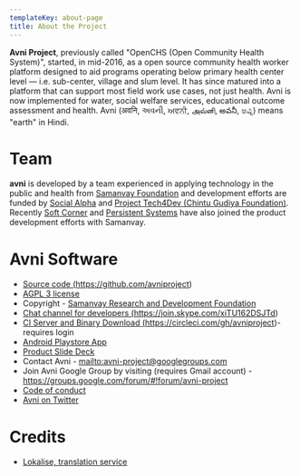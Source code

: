 ```yaml
---
templateKey: about-page
title: About the Project
---
```

**Avni Project**, previously called "OpenCHS (Open Community Health System)", started, in mid-2016, as a open source community health worker platform designed to aid programs operating below primary health center level — i.e. sub-center, village and slum level. It has since matured into a platform that can support most field work use cases, not just health. Avni is now implemented for water, social welfare services, educational outcome assessment and health. Avni (अवनि, અવની, ਅਵਨੀ, அவ்னி, అవనీ, ಅವ್ನಿ) means "earth" in Hindi.

# Team

**avni** is developed by a team experienced in applying technology in the public and health from <a href="https://samanvayfoundation.org" target="_blank" rel="noopener noreferrer">Samanvay Foundation</a> and development efforts are funded by <a href="https://www.socialalpha.org/" target="_blank" rel="noopener noreferrer">Social Alpha</a> and <a href="https://chintugudiya.org/tech4dev/" target="_blank" rel="noopener noreferrer">Project Tech4Dev (Chintu Gudiya Foundation)</a>. Recently <a href="http://www.soft-corner.com/" target="_blank" rel="noopener noreferrer">Soft Corner</a> and <a href="https://www.persistent.com/" target="_blank" rel="noopener noreferrer">Persistent Systems</a> have also joined the product development efforts with Samanvay.

# Avni Software

* <a href="https://github.com/avniproject" target="_blank" rel="noopener noreferrer">Source code (https://github.com/avniproject)</a>
* <a href="https://www.gnu.org/licenses/agpl-3.0.en.html" target="_blank" rel="noopener noreferrer">AGPL 3 license</a>
* Copyright - <a href="https://samanvayfoundation.org" target="_blank" rel="noopener noreferrer">Samanvay Research and Development Foundation</a>
* <a href="https://join.skype.com/xiTU162DSJTd" target="_blank" rel="noopener noreferrer">Chat channel for developers (https://join.skype.com/xiTU162DSJTd)</a>
* <a href="https://circleci.com/gh/avniproject" target="_blank" rel="noopener noreferrer">CI Server and Binary Download (https://circleci.com/gh/avniproject)</a>- requires login
* <a href="https://play.google.com/store/apps/details?id=com.openchsclient" target="_blank" rel="noopener noreferrer">Android Playstore App</a>
* <a href="https://docs.google.com/presentation/d/1bExRrIIwMVbQrmETkv8iHxlZQxgXGGGr-kpDQwNdxW0" target="_blank" rel="noopener noreferrer">Product Slide Deck</a>
* Contact Avni - <mailto:avni-project@googlegroups.com>
* Join Avni Google Group by visiting (requires Gmail account) - <https://groups.google.com/forum/#!forum/avni-project>
* <a href="https://avni.readme.io/v2.0/docs/avni-code-of-conduct" target="_blank" rel="noopener noreferrer">Code of conduct</a>
* <a href="https://twitter.com/avniproject" target="_blank" rel="noopener noreferrer">Avni on Twitter</a>

# Credits

* <a href="https://lokalise.com/" target="_blank" rel="noopener noreferrer">Lokalise, translation service</a>